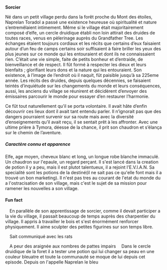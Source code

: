 **Sorcier**  
  
Né dans un petit village perdu dans la forêt proche du Mont des étoiles, Naprelan Toradol a passé une existence heureuse où spiritualité et nature s’entremêlaient intimement. Même si le village était majoritairement composé d’elfe, un cercle druidique établi non loin attirait des druides de toutes races, venus en pèlerinage auprès du Grandfather Tree. Les échanges étaient toujours cordiaux et les récits que certains d’eux faisaient autour d’un feu de camps certains soir suffisaient à faire briller les yeux des plus jeunes sur ce monde qui les entouraient et dont ils ne connaissaient rien. C’était une vie simple, faite de petits bonheur et d’entraide, de bienveillance et de respect. Il fût formé à respecter les dieux et leurs bienfaits ; glorifiant leurs dons et la nature qui les entouraient. Son existence, à l’image de l’endroit où il naquit, fût paisible jusqu’à sa 225eme année. Les récits des druides, depuis quelques décennies, se faisaient teintés d’inquiétude sur les changements du monde et leurs conséquences, aussi, les anciens du village se réunirent et décidèrent d’envoyer des émissaires parcourir le monde pour essayer d’en restaurer l’harmonie.  
  
Ce fût tout naturellement qu’il se porta volontaire. Il avait hâte d’enfin découvrir ces lieux dont il avait tant entendu parler. Il n’ignorait pas que des dangers pourraient survenir sur sa route mais avec la diversité d’enseignements qu’il avait reçu, il se sentait prêt à les affronter. Avec une ultime prière à Tymora, déesse de la chance, il prit son chaudron et s’élança sur le chemin de l’aventure.

##### Caractère connu et apparence
Elfe, age moyen, cheveux blanc et long, un longue robe blanche immaculé. Un chaudron sur l'epaule, un regard perçant.
Il s'est lancé dans la creation de potion il y a peu, mais il est plutot talentueux, il a rejoint l'E.V.I.A.N. Sa specialité sont les potions de la destiné(il ne sait pas ce qu'elle font mais il a trouvé un bon marketing). Il n'est pas tres au courant de l'etat du monde du a l'ostracisation de son village, mais c'est le sujet de sa mission pour ramener les nouvelles a son village. 

#### Fun fact

 En parallèle de son apprentissage de sorcier, comme il devait participer a la vie du village, il passait beaucoup de temps auprès des charpentier du village. Il appris à travailler le bois et s'est énormément renforcer physiquement. Il aime sculpter des petites figurines sur son temps libre. 

 Sait communiqué avec les rats

 A peur des araignée aux nombres de pattes impairs
 Dans le cercle druidique de la foret il a tester une potion qui lui changer sa peau en une couleur bleuatre et toute la communauté se moque de lui depuis cet episode. Depuis on l'appelle Naprelan le bleu